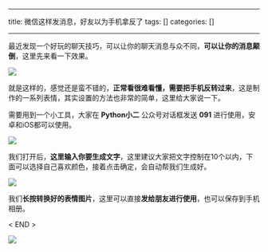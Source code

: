 
--- 
title:  微信这样发消息，好友以为手机拿反了 
tags: []
categories: [] 

---
最近发现一个好玩的聊天技巧，可以让你的聊天消息与众不同，**可以让你的消息颠倒**，这里先来看一下效果。

<img src="https://imgconvert.csdnimg.cn/aHR0cHM6Ly9tbWJpei5xcGljLmNuL21tYml6X3BuZy9UcWg0bXhvNFdDQWliWVN3bkFBWnVrSFdCS0JPdWlhUDUyQjlObkg4TUVOOGljcWp4aWNUcndLazlUVlR0YnRpY2ZIaFBkV05ZVkN4SDBpYVB0RWZLOHdsYTBqdy82NDA?x-oss-process=image/format,png">

就是这样的，感觉还是蛮不错的，**正常看很难看懂，需要把手机反转过来**，这是制作的一系列表情，其实设置的方法也非常的简单，这里给大家说一下。

需要用到一个小工具，大家在 **Python小二** 公众号对话框发送 **091** 进行使用，安卓和iOS都可以使用。

<img src="https://imgconvert.csdnimg.cn/aHR0cHM6Ly9tbWJpei5xcGljLmNuL21tYml6X3BuZy9UcWg0bXhvNFdDQWliWVN3bkFBWnVrSFdCS0JPdWlhUDUycm44bDcwRGNBZWRGRWlhbEo2YXEwekpuMVo1N3AzS2hQTll4aWI3WEpjWGduMnZ0VjNieWNobmcvNjQw?x-oss-process=image/format,png">

我们打开后，**这里输入你要生成文字**，这里建议大家把文字控制在10个以内，下面可以选择自己喜欢颜色，接着点击确定，会自动帮我们生成好。

<img src="https://imgconvert.csdnimg.cn/aHR0cHM6Ly9tbWJpei5xcGljLmNuL21tYml6X3BuZy9UcWg0bXhvNFdDQWliWVN3bkFBWnVrSFdCS0JPdWlhUDUyWllrN1hzeGREREpicVh1YkZQQUtQV1FpY1hHRHRsWVc2eVFBd0pWdXJjYmJmWjJqY2duUWo4Zy82NDA?x-oss-process=image/format,png">

我们**长按转换好的表情图片**，这里可以直接**发给朋友进行使用**，也可以保存到手机相册。

&lt; END &gt;

<img src="https://imgconvert.csdnimg.cn/aHR0cHM6Ly9tbWJpei5xcGljLmNuL21tYml6X2dpZi9QdlA2cWpVcHZJcFh1ZmlibEhVcndWT0loNFg4WWhwYXBpYU1rQk9sSE16b0ZRQm1Qd3dUWEREOG1Dd3pQWEdydUxRbEVBR1VTT3c4aWNQV0FydnRRaWFMTVEvNjQw?x-oss-process=image/format,png">
